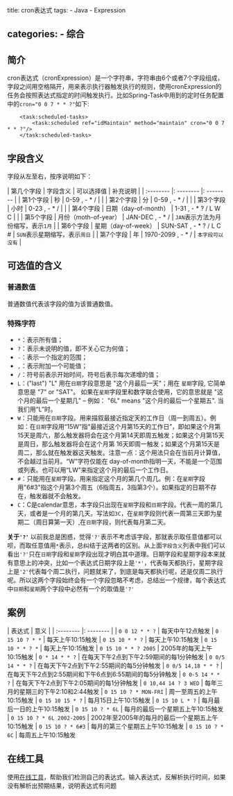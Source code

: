 
title: cron表达式
tags: 
	- Java
	- Expression

categories:
	- 综合
------------


##    简介
cron表达式（cronExpression）是一个字符串，字符串由6个或者7个字段组成，字段之间用空格隔开，用来表示执行器触发执行的规则，使用cronExpression的任务会按照表达式指定的时间触发执行。比如Spring-Task中用到的定时任务配置中的`cron="0 0 7 * * ?"`如下:
```
    <task:scheduled-tasks>  
        <task:scheduled ref="idMaintain" method="maintain" cron="0 0 7 * * ?"/>
    </task:scheduled-tasks>   
```
##   字段含义
字段从左至右，按序说明如下：

|  第几个字段      |    字段含义 |  可以选择值  | 补充说明 |
| :-------- |: -------- |: -------- |
| 第1个字段 | 秒 | 0-59 , - * / | |
| 第2个字段 | 分 | 0-59 , - * / | |
| 第3个字段 | 小时 | 0-23 , - * / | |
| 第4个字段 | 日期（day-of-month） | 1-31 , - * ? / L W C | |
| 第5个字段 | 月份（moth-of-year） | JAN-DEC , - * / | `JAN`表示方法为月份缩写，表示`1月` |
| 第6个字段 | 星期（day-of-week） | SUN-SAT , - * ? / L C # | `SUN`表示星期缩写，表示`周日` |
| 第7个字段 | 年 | 1970-2099 , - * / | `本字段可以没有` |
 
##    可选值的含义
###    普通数值
普通数值代表该字段的值为该普通数值。
###    特殊字符
 
- `*`：表示所有值；
- `?`：表示未说明的值，即不关心它为何值；
- `-`：表示一个指定的范围；
- `,`：表示附加一个可能值；
- `/`：符号前表示开始时间，符号后表示每次递增的值；
- `L`：("last") "L" 用在`日期`字段意思是 "这个月最后一天"；用在 `星期`字段, 它简单意思是 "7" or "SAT"。 如果在`星期`字段里和数字联合使用，它的意思就是 "这个月的最后一个星期几" – 例如： "6L" means "这个月的最后一个星期五". 当我们用“L”时。
- `W`：只能用在`日期`字段。用来描叙最接近指定天的工作日（周一到周五）。例如：在`日期`字段用“15W”指“最接近这个月第15天的工作日”，即如果这个月第15天是周六，那么触发器将会在这个月第14天即周五触发；如果这个月第15天是周日，那么触发器将会在这个月第 16天即周一触发；如果这个月第15天是周二，那么就在触发器这天触发。注意一点：这个用法只会在当前月计算值，不会越过当前月。“W”字符仅能在 day-of-month指明一天，不能是一个范围或列表。也可以用“LW”来指定这个月的最后一个工作日。
- `#`：只能用在`星期`字段。用来指定这个月的第几个周几。例：在`星期`字段用"6#3"指这个月第3个周五（6指周五，3指第3个）。如果指定的日期不存在，触发器就不会触发。
- `C`：C是calendar意思，本字段只出现在`星期`字段和`日期`字段。代表一周的第几天，或者是一个月的第几天。写法如`3C`，在`星期`字段则代表一周第三天即为星期二（周日算第一天）,在`日期`字段，则代表每月第二天。

**关于`'?'`**
以前我总是困惑，觉得`'?'`表示不考虑该字段，那就表示取任意值都可以呗，而取任意值用`*`表示，总纠结于这两者的区别。从上面`字段含义`列表中我们可以看出`'?'`只在`日期`字段和`星期`字段出现才明白其中道理。日期字段和星期字段本来就有意思上的冲突，比如一个表达式日期字段上是`'*'`，代表每天都执行，星期字段上是`'2'`代表每个周二执行，问题就来了，到底是每天都执行呢，还是仅周二执行呢。所以这两个字段始终会有一个字段忽略不考虑，总结出一个规律，每个表达式中`日期`和`星期`两个字段中必然有一个的取值是`'?'`

##    案例

| 表达式 | 意义 |
| :-------- |: -------- |
| `0 0 12 * * ?`  | 每天中午12点触发
| `0 15 10 ? * *` | 每天上午10:15触发
| `0 15 10 * * ?` | 每天上午10:15触发
| `0 15 10 * * ? *` | 每天上午10:15触发
| `0 15 10 * * ? 2005` | 2005年的每天上午10:15触发
| `0 * 14 * * ?` | 在每天下午2点到下午2:59期间的每1分钟触发
| `0 0/5 14 * * ?` | 在每天下午2点到下午2:55期间的每5分钟触发
| `0 0/5 14,18 * * ?`  | 在每天下午2点到2:55期间和下午6点到6:55期间的每5分钟触发
| `0 0-5 14 * * ?` | 在每天下午2点到下午2:05期间的每1分钟触发
| `0 10,44 14 ? 3 WED` | 每年三月的星期三的下午2:10和2:44触发
| `0 15 10 ? * MON-FRI` | 周一至周五的上午10:15触发
| `0 15 10 15 * ?`  | 每月15日上午10:15触发
| `0 15 10 L * ?` | 每月最后一日的上午10:15触发
| `0 15 10 ? * 6L` | 每月的最后一个星期五上午10:15触发
| `0 15 10 ? * 6L 2002-2005` | 2002年至2005年的每月的最后一个星期五上午10:15触发
| `0 15 10 ? * 6#3` | 每月的第三个星期五上午10:15触发
| `0 15 10 ? * 6C` | 每周五上午10:15触发      
 
##   在线工具
使用[在线工具](http://cron.qqe2.com/)，帮助我们检测自己的表达式。输入表达式，反解析执行时间，如果没有解析出预期结果，说明表达式有问题



